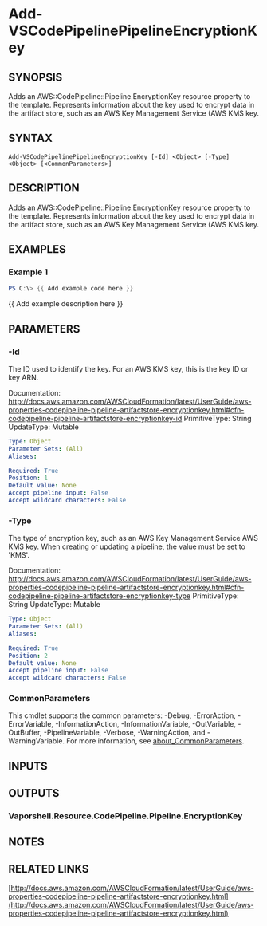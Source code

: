 # Add-VSCodePipelinePipelineEncryptionKey

## SYNOPSIS
Adds an AWS::CodePipeline::Pipeline.EncryptionKey resource property to the template.
Represents information about the key used to encrypt data in the artifact store, such as an AWS Key Management Service (AWS KMS key.

## SYNTAX

```
Add-VSCodePipelinePipelineEncryptionKey [-Id] <Object> [-Type] <Object> [<CommonParameters>]
```

## DESCRIPTION
Adds an AWS::CodePipeline::Pipeline.EncryptionKey resource property to the template.
Represents information about the key used to encrypt data in the artifact store, such as an AWS Key Management Service (AWS KMS key.

## EXAMPLES

### Example 1
```powershell
PS C:\> {{ Add example code here }}
```

{{ Add example description here }}

## PARAMETERS

### -Id
The ID used to identify the key.
For an AWS KMS key, this is the key ID or key ARN.

Documentation: http://docs.aws.amazon.com/AWSCloudFormation/latest/UserGuide/aws-properties-codepipeline-pipeline-artifactstore-encryptionkey.html#cfn-codepipeline-pipeline-artifactstore-encryptionkey-id
PrimitiveType: String
UpdateType: Mutable

```yaml
Type: Object
Parameter Sets: (All)
Aliases:

Required: True
Position: 1
Default value: None
Accept pipeline input: False
Accept wildcard characters: False
```

### -Type
The type of encryption key, such as an AWS Key Management Service AWS KMS key.
When creating or updating a pipeline, the value must be set to 'KMS'.

Documentation: http://docs.aws.amazon.com/AWSCloudFormation/latest/UserGuide/aws-properties-codepipeline-pipeline-artifactstore-encryptionkey.html#cfn-codepipeline-pipeline-artifactstore-encryptionkey-type
PrimitiveType: String
UpdateType: Mutable

```yaml
Type: Object
Parameter Sets: (All)
Aliases:

Required: True
Position: 2
Default value: None
Accept pipeline input: False
Accept wildcard characters: False
```

### CommonParameters
This cmdlet supports the common parameters: -Debug, -ErrorAction, -ErrorVariable, -InformationAction, -InformationVariable, -OutVariable, -OutBuffer, -PipelineVariable, -Verbose, -WarningAction, and -WarningVariable. For more information, see [about_CommonParameters](http://go.microsoft.com/fwlink/?LinkID=113216).

## INPUTS

## OUTPUTS

### Vaporshell.Resource.CodePipeline.Pipeline.EncryptionKey
## NOTES

## RELATED LINKS

[http://docs.aws.amazon.com/AWSCloudFormation/latest/UserGuide/aws-properties-codepipeline-pipeline-artifactstore-encryptionkey.html](http://docs.aws.amazon.com/AWSCloudFormation/latest/UserGuide/aws-properties-codepipeline-pipeline-artifactstore-encryptionkey.html)

